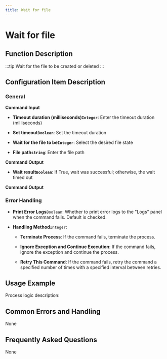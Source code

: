 ```yaml
---
title: Wait for file
---
```


# Wait for file

## Function Description

:::tip 
Wait for the file to be created or deleted
:::

## Configuration Item Description

### General

**Command Input**

- **Timeout duration (milliseconds)`Integer`**: Enter the timeout duration (milliseconds)

- **Set timeout`Boolean`**: Set the timeout duration

- **Wait for the file to be`Integer`**: Select the desired file state

- **File path`string`**: Enter the file path


**Command Output**

- **Wait result`Boolean`**: If True, wait was successful; otherwise, the wait timed out


**Command Output**

### Error Handling

- **Print Error Logs**`Boolean`: Whether to print error logs to the "Logs" panel when the command fails. Default is checked. 

- **Handling Method**`Integer`:

    - **Terminate Process**: If the command fails, terminate the process.

    - **Ignore Exception and Continue Execution**: If the command fails, ignore the exception and continue the process.

    - **Retry This Command**: If the command fails, retry the command a specified number of times with a specified interval between retries.

## Usage Example

Process logic description:

## Common Errors and Handling

None

## Frequently Asked Questions

None

